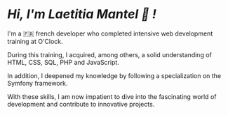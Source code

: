  # *Hi, I'm Laetitia Mantel :wave: !*

I'm a :fr: french developer who completed intensive web development training at O'Clock. 

During this training, I acquired, among others, a solid understanding of HTML, CSS, SQL, PHP and JavaScript. 

In addition, I deepened my knowledge by following a specialization on the Symfony framework. 

With these skills, I am now impatient to dive into the fascinating world of development and contribute to innovative projects.
